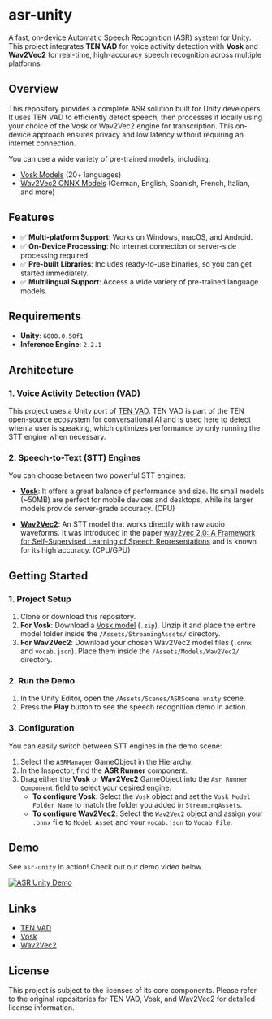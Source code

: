 # asr-unity

A fast, on-device Automatic Speech Recognition (ASR) system for Unity. This project integrates **TEN VAD** for voice activity detection with **Vosk** and **Wav2Vec2** for real-time, high-accuracy speech recognition across multiple platforms.

## Overview

This repository provides a complete ASR solution built for Unity developers. It uses TEN VAD to efficiently detect speech, then processes it locally using your choice of the Vosk or Wav2Vec2 engine for transcription. This on-device approach ensures privacy and low latency without requiring an internet connection.

You can use a wide variety of pre-trained models, including:
* [Vosk Models](https://alphacephei.com/vosk/models) (20+ languages)
* [Wav2Vec2 ONNX Models](https://huggingface.co/darjusul/wav2vec2-ONNX-collection) (German, English, Spanish, French, Italian, and more)

## Features

- ✅ **Multi-platform Support**: Works on Windows, macOS, and Android.
- ✅ **On-Device Processing**: No internet connection or server-side processing required.
- ✅ **Pre-built Libraries**: Includes ready-to-use binaries, so you can get started immediately.
- ✅ **Multilingual Support**: Access a wide variety of pre-trained language models.

## Requirements

-   **Unity**: `6000.0.50f1`
-   **Inference Engine**: `2.2.1`

## Architecture

### 1. Voice Activity Detection (VAD)

This project uses a Unity port of [TEN VAD](https://github.com/TEN-framework/ten-vad). TEN VAD is part of the TEN open-source ecosystem for conversational AI and is used here to detect when a user is speaking, which optimizes performance by only running the STT engine when necessary.

### 2. Speech-to-Text (STT) Engines

You can choose between two powerful STT engines:

* **[Vosk](https://alphacephei.com/vosk)**: It offers a great balance of performance and size. Its small models (~50MB) are perfect for mobile devices and desktops, while its larger models provide server-grade accuracy. (CPU)

* **[Wav2Vec2](https://huggingface.co/docs/transformers/en/model_doc/wav2vec2)**: An STT model that works directly with raw audio waveforms. It was introduced in the paper [wav2vec 2.0: A Framework for Self-Supervised Learning of Speech Representations](https://huggingface.co/papers/2006.11477) and is known for its high accuracy. (CPU/GPU)

## Getting Started

### 1. Project Setup

1.  Clone or download this repository.
2.  **For Vosk**: Download a [Vosk model](https://alphacephei.com/vosk/models) (`.zip`). Unzip it and place the entire model folder inside the `/Assets/StreamingAssets/` directory.
3.  **For Wav2Vec2**: Download your chosen Wav2Vec2 model files (`.onnx` and `vocab.json`). Place them inside the `/Assets/Models/Wav2Vec2/` directory.

### 2. Run the Demo

1.  In the Unity Editor, open the `/Assets/Scenes/ASRScene.unity` scene.
2.  Press the **Play** button to see the speech recognition demo in action.

### 3. Configuration

You can easily switch between STT engines in the demo scene:

1.  Select the `ASRManager` GameObject in the Hierarchy.
2.  In the Inspector, find the **ASR Runner** component.
3.  Drag either the **Vosk** or **Wav2Vec2** GameObject into the `Asr Runner Component` field to select your desired engine.
    * **To configure Vosk**: Select the `Vosk` object and set the `Vosk Model Folder Name` to match the folder you added in `StreamingAssets`.
    * **To configure Wav2Vec2**: Select the `Wav2Vec2` object and assign your `.onnx` file to `Model Asset` and your `vocab.json` to `Vocab File`.

## Demo

See `asr-unity` in action! Check out our demo video below.

[![ASR Unity Demo](https://img.youtube.com/vi/ziWKWGFgdQA/0.jpg)](https://www.youtube.com/watch?v=ziWKWGFgdQA)

## Links

-   [TEN VAD](https://github.com/TEN-framework/ten-vad)
-   [Vosk](https://alphacephei.com/vosk)
-   [Wav2Vec2](https://huggingface.co/docs/transformers/en/model_doc/wav2vec2)

## License

This project is subject to the licenses of its core components. Please refer to the original repositories for TEN VAD, Vosk, and Wav2Vec2 for detailed license information.

